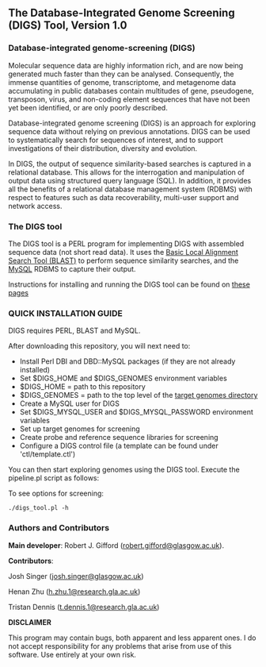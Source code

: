 **The Database-Integrated Genome Screening (DIGS) Tool, Version 1.0**
------------------------------------------------------------------------------------

### **Database-integrated genome-screening (DIGS)**

Molecular sequence data are highly information rich, and are now being generated much faster than they can be analysed. Consequently, the immense quantities of genome, transcriptome, and metagenome data accumulating in public databases contain multitudes of gene, pseudogene, transposon, virus, and non-coding element sequences that have not been yet been identified, or are only poorly described.

Database-integrated genome screening (DIGS) is an approach for exploring sequence data without relying on previous annotations. DIGS can be used to systematically search for sequences of interest, and to support investigations of their distribution, diversity and evolution.

In DIGS, the output of sequence similarity-based searches is captured in a relational database. This allows for the interrogation and manipulation of output data using structured query language (SQL). In addition, it provides all the benefits of a relational database management system (RDBMS) with respect to features such as data recoverability, multi-user support and network access. 

### **The DIGS tool**

The DIGS tool is a PERL program for implementing DIGS with assembled sequence data (not short read data). It uses the [Basic Local Alignment Search Tool (BLAST)](http://blast.ncbi.nlm.nih.gov/Blast.cgi) to perform sequence similarity searches, and the [MySQL](https://www.mysql.com/) RDBMS to capture their output. 

Instructions for installing and running the DIGS tool can be found on [these pages](https://github.com/robjgiff/DIGS-tool/wiki/Installation-and-Setup)

### QUICK INSTALLATION GUIDE

DIGS requires PERL, BLAST and MySQL.

After downloading this repository, you will next need to:

- Install Perl DBI and DBD::MySQL packages (if they are not already installed)
- Set $DIGS_HOME and $DIGS_GENOMES environment variables
- $DIGS_HOME = path to this repository
- $DIGS_GENOMES = path to the top level of the [target genomes directory](https://github.com/giffordlabcvr/DIGS-tool/wiki/Genome-data)
- Create a MySQL user for DIGS
- Set $DIGS_MYSQL_USER and $DIGS_MYSQL_PASSWORD environment variables
- Set up target genomes for screening
- Create probe and reference sequence libraries for screening
- Configure a DIGS control file (a template can be found under 'ctl/template.ctl')

You can then start exploring genomes using the DIGS tool. Execute the pipeline.pl script as follows:

To see options for screening: 

```
./digs_tool.pl -h
```


### Authors and Contributors

**Main developer**: Robert J. Gifford (robert.gifford@glasgow.ac.uk).


**Contributors**: 

Josh Singer (josh.singer@glasgow.ac.uk)

Henan Zhu (h.zhu.1@research.gla.ac.uk)

Tristan Dennis (t.dennis.1@research.gla.ac.uk) 



**DISCLAIMER**

This program may contain bugs, both apparent and less apparent ones. I do not accept responsibility for any problems that arise from use of this software. Use entirely at your own risk.  

